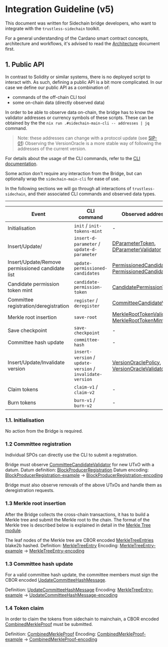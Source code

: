# Integration Guideline (v5)

This document was written for Sidechain bridge developers, who want to integrate
with the `trustless-sidechain` toolkit.

For a general understanding of the Cardano smart contract concepts, architecture
and workflows, it's advised to read the [Architecture] document
first.

## 1. Public API

In contrast to Solidity or similar systems, there is no deployed script to
interact with. As such, defining a public API is a bit more complicated.
In our case we define our public API as a combination of:
- commands of the off-chain CLI tool
- some on-chain data (directly observed data)

In order to be able to observe data on-chain, the bridge has to know the
validator addresses or currency symbols of these scripts. These can be obtained
by the the `nix run .#sidechain-main-cli -- addresses | jq` command.

> Note: these addresses can change with a protocol update (see [SIP-01])
> Observing the VersionOracle is a more stable way of following the addresses of the current version.

For details about the usage of the CLI commands, refer to the [CLI documentation][CLI-doc].

Some action don't require any interaction from the Bridge, but can optionally wrap the `sidechain-main-cli`
for ease of use.

In the following sections we will go through all interactions of
`trustless-sidechain`, and their associated CLI commands and observed data types.

-------------------------------------------------------------------------------------------------------------------------------------------------------------------------------------------------------------------------------------
| Event                                             | CLI command                                                               | Observed address/token                                            | Observed/Generated data type  |
|---------------------------------------------------|---------------------------------------------------------------------------|-------------------------------------------------------------------|-------------------------------|
| Initialisation                                    | `init` / `init-tokens-mint`                                        | -                                                                 | -                             |
| Insert/Update/                                    | `insert-d-parameter` / `update-d-parameter`                        | [DParameterToken], [DParameterValidator]                          | [DParameterValidatorDatum]    |
| Insert/Update/Remove permissioned candidate list  | `update-permissioned-candidates`                                   | [PermissionedCandidatesPolicy], [PermissionedCandidatesValidator] | [PermissionedCandidateKeys]   |
| Candidate permission token mint                   | `candidate-permission-token`                                       | [CandidatePermissionToken]                                        | -                             |
| Committee registration/deregistration             | `register` / `deregister`                                          | [CommitteeCandidateValidator]                                     | [BlockProducerRegistration]   |
| Merkle root insertion                             | `save-root`                                                        | [MerkleRootTokenValidator], [MerkleRootTokenMintingPolicy]        | -                             | <!-- TODO: is it observed? -->
| Save checkpoint                                   | `save-checkpoint`                                                  | -                                                                 | -                             | <!-- TODO: is it observed? -->
| Committee hash update                             | `committee-hash`                                                   | -                                                                 | -                             |
| Insert/Update/Invalidate version                  | `insert-version` / `update-version` / `invalidate-version`         | [VersionOraclePolicy], [VersionOracleValidator]                   | [VersionOracle]               |
| Claim tokens                                      | `claim-v1` / `claim-v2`                                            | -                                                                 | [CombinedMerkleProof]         |
| Burn tokens                                       | `burn-v1` / `burn-v2`                                              | -                                                                 | -                             |

### 1.1. Initialisation

No action from the Bridge is required.

### 1.2 Committee registration

Individual SPOs can directly use the CLI to submit a registration.

Bridge must observe [CommitteeCandidateValidator] for new UTxO with a datum.
Datum definition: [BlockProducerRegistration]
Datum encoding: [BlockProducerRegistration-example] -> [BlockProducerRegistration-encoding]

Bridge must also observe removals of the above UTxOs and handle them as deregistration requests.

### 1.3 Merkle root insertion

After the Bridge collects the cross-chain transactions, it has to build a Merkle tree
and submit the Merkle root to the chain. The format of the Merkle tree is described below
is explained in detail in the [Merkle Tree module].

The leaf nodes of the Merkle tree are CBOR encoded [MerkleTreeEntries][MerkleTreeEntry] blake2b hashed.
Definition: [MerkleTreeEntry]
Encoding: [MerkleTreeEntry-example] -> [MerkleTreeEntry-encoding]

### 1.3 Committee hash update

For a valid committee hash update, the committee members must sign the CBOR encoded
[UpdateCommitteeHashMessage].

Definition: [UpdateCommitteeHashMessage]
Encoding: [MerkleTreeEntry-example] -> [UpdateCommitteeHashMessage-encoding]

### 1.4 Token claim

In order to claim the tokens from sidechain to mainchain, a CBOR encoded [CombinedMerkleProof] must be
submitted.

Definition: [CombinedMerkleProof]
Encoding: [CombinedMerkleProof-example] -> [CombinedMerkleProof-encoding]

[Architecture]: ./Architecture.md
[CLI-doc]: ../offchain/README.md
[SIP-01]: ./SIPs/01-UpdateStrategy.md

[Merkle Tree module]: https://github.com/input-output-hk/trustless-sidechain/blob/31e551802be62385b212428040184c45e68cd572/onchain/src/TrustlessSidechain/MerkleTree.hs

[CommitteeCandidateValidator]: https://github.com/input-output-hk/trustless-sidechain/blob/31e551802be62385b212428040184c45e68cd572/onchain/src/TrustlessSidechain/CommitteeCandidateValidator.hs#L28
[MerkleRootTokenValidator]: https://github.com/input-output-hk/trustless-sidechain/blob/31e551802be62385b212428040184c45e68cd572/onchain/src/TrustlessSidechain/MerkleRootTokenValidator.hs#L15
[MerkleRootTokenMintingPolicy]: https://github.com/input-output-hk/trustless-sidechain/blob/31e551802be62385b212428040184c45e68cd572/onchain/src/TrustlessSidechain/MerkleRootTokenMintingPolicy.hs#L77
[CandidatePermissionToken]: https://github.com/input-output-hk/trustless-sidechain/blob/31e551802be62385b212428040184c45e68cd572/onchain/src/TrustlessSidechain/CandidatePermissionMintingPolicy.hs#L26
[VersionOraclePolicy]: https://github.com/input-output-hk/trustless-sidechain/blob/31e551802be62385b212428040184c45e68cd572/onchain/src/TrustlessSidechain/Versioning.hs#L242
[VersionOracleValidator]: https://github.com/input-output-hk/trustless-sidechain/blob/a0d1204ac21c88b4436b457f24bd856fa947e74e/onchain/src/TrustlessSidechain/Versioning.hs#L375

[DParameterToken]: https://github.com/input-output-hk/trustless-sidechain/blob/a0d1204ac21c88b4436b457f24bd856fa947e74e/onchain/src/TrustlessSidechain/DParameter.hs#L46
[DParameterValidator]: https://github.com/input-output-hk/trustless-sidechain/blob/a0d1204ac21c88b4436b457f24bd856fa947e74e/onchain/src/TrustlessSidechain/DParameter.hs#L117
[DParameterValidatorDatum]: https://github.com/input-output-hk/trustless-sidechain/blob/a0d1204ac21c88b4436b457f24bd856fa947e74e/onchain/src/TrustlessSidechain/Types.hs#L801

[PermissionedCandidatesPolicy]: https://github.com/input-output-hk/trustless-sidechain/blob/a0d1204ac21c88b4436b457f24bd856fa947e74e/onchain/src/TrustlessSidechain/PermissionedCandidates.hs#L57
[PermissionedCandidatesValidator]: https://github.com/input-output-hk/trustless-sidechain/blob/a0d1204ac21c88b4436b457f24bd856fa947e74e/onchain/src/TrustlessSidechain/PermissionedCandidates.hs#L139
[PermissionedCandidateKeys]: https://github.com/input-output-hk/trustless-sidechain/blob/a0d1204ac21c88b4436b457f24bd856fa947e74e/onchain/src/TrustlessSidechain/Types.hs#L911

[BlockProducerRegistration]: https://github.com/input-output-hk/trustless-sidechain/blob/31e551802be62385b212428040184c45e68cd572/onchain/src/TrustlessSidechain/Types.hs#L269
[BlockProducerRegistration-example]: https://github.com/input-output-hk/trustless-sidechain/blob/31e551802be62385b212428040184c45e68cd572/onchain/src/TrustlessSidechain/Types.hs#L269
[BlockProducerRegistration-encoding]: https://github.com/input-output-hk/trustless-sidechain/blob/szg251/integration-guideline/onchain/test/golden/BlockProducerRegistration1-isdata.golden

[MerkleTreeEntry]: https://github.com/input-output-hk/trustless-sidechain/blob/31e551802be62385b212428040184c45e68cd572/onchain/src/TrustlessSidechain/Types.hs#L387
[MerkleTreeEntry-example]: https://github.com/input-output-hk/trustless-sidechain/blob/31e551802be62385b212428040184c45e68cd572/onchain/test/Test/TrustlessSidechain/Types.hs#L264
[MerkleTreeEntry-encoding]: https://github.com/input-output-hk/trustless-sidechain/blob/szg251/integration-guideline/onchain/test/golden/MerkleTreeEntry-isdata.golden

[UpdateCommitteeHashMessage]: https://github.com/input-output-hk/trustless-sidechain/blob/31e551802be62385b212428040184c45e68cd572/onchain/src/TrustlessSidechain/Types.hs#L732
[UpdateCommitteeHashMessage-example]: https://github.com/input-output-hk/trustless-sidechain/blob/31e551802be62385b212428040184c45e68cd572/onchain/test/Test/TrustlessSidechain/Types.hs#L322
[UpdateCommitteeHashMessage-encoding]: https://github.com/input-output-hk/trustless-sidechain/blob/31e551802be62385b212428040184c45e68cd572/onchain/test/Test/TrustlessSidechain/Types.hs#L322

[CombinedMerkleProof]: https://github.com/input-output-hk/trustless-sidechain/blob/31e551802be62385b212428040184c45e68cd572/onchain/src/TrustlessSidechain/Types.hs#L532
[CombinedMerkleProof-example]: https://github.com/input-output-hk/trustless-sidechain/blob/31e551802be62385b212428040184c45e68cd572/onchain/test/Test/TrustlessSidechain/Types.hs#L287
[CombinedMerkleProof-encoding]: https://github.com/input-output-hk/trustless-sidechain/blob/szg251/integration-guideline/onchain/test/golden/CombinedMerkleProof-isdata.golden

[VersionOracle]: https://github.com/input-output-hk/trustless-sidechain/blob/31e551802be62385b212428040184c45e68cd572/onchain/src/TrustlessSidechain/Versioning.hs#L131
